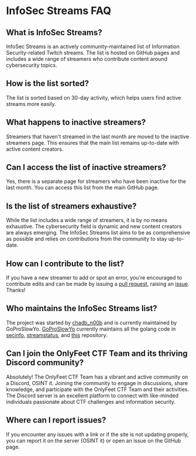 # InfoSec Streams FAQ

## What is InfoSec Streams?

InfoSec Streams is an actively community-maintained list of Information Security-related Twitch streams. The list is hosted on GitHub pages and includes a wide range of streamers who contribute content around cybersecurity topics.

## How is the list sorted?

The list is sorted based on 30-day activity, which helps users find active streams more easily.

## What happens to inactive streamers?

Streamers that haven't streamed in the last month are moved to the inactive streamers page. This ensures that the main list remains up-to-date with active content creators.

## Can I access the list of inactive streamers?

Yes, there is a separate page for streamers who have been inactive for the last month. You can access this list from the main GitHub page.

## Is the list of streamers exhaustive?

While the list includes a wide range of streamers, it is by no means exhaustive. The cybersecurity field is dynamic and new content creators are always emerging. The InfoSec Streams list aims to be as comprehensive as possible and relies on contributions from the community to stay up-to-date.

## How can I contribute to the list?

If you have a new streamer to add or spot an error, you're encouraged to contribute edits and can be made by issuing a [pull request](https://github.com/infosecstreams/infosecstreams.github.io/pulls), raising an [issue](https://github.com/infosecstreams/infosecstreams.github.io/issues). Thanks!

## Who maintains the InfoSec Streams list?

The project was started by [chadb_n00b](https://twitch.tv/chadb_n00b) and is currently maintained by GoProSlowYo. [GoProSlowYo](https://github.com/goproslowyo) currently maintains all the golang code in [secinfo](https://github.com/infosecstreams/secinfo), [streamstatus](https://github.com/infosecstreams/streamstatus), and [this](https://github.com/infosecstreams/infosecstreams.github.io) repository.

## Can I join the OnlyFeet CTF Team and its thriving Discord community?

Absolutely! The OnlyFeet CTF Team has a vibrant and active community on a Discord, OSINT it. Joining the community to engage in discussions, share knowledge, and participate with the OnlyFeet CTF Team and their activities. The Discord server is an excellent platform to connect with like-minded individuals passionate about CTF challenges and information security.

## Where can I report issues?

If you encounter any issues with a link or if the site is not updating properly, you can report it on the server (OSINT it) or open an issue on the GitHub page.

<script defer data-domain="infosecstreams.github.io" src="https://p.infosecstreams.com/js/plausible.outbound-links.js"></script>
<script src="https://cdnjs.cloudflare.com/ajax/libs/font-awesome/6.4.0/js/brands.min.js" integrity="sha512-KYlRezs7yAa59UnX6zAvY7I96Te02kycQn02Sr6FU/fBpxcXAwumRe5DHVrqVnWTt9HY/PktrAPZzSe9UE1Yxg==" crossorigin="anonymous" referrerpolicy="no-referrer"></script>
<script src="https://cdnjs.cloudflare.com/ajax/libs/font-awesome/6.4.0/js/solid.min.js" integrity="sha512-apZ8JDL5kA1iqvafDdTymV4FWUlJd8022mh46oEMMd/LokNx9uVAzhHk5gRll+JBE6h0alB2Upd3m+ZDAofbaQ==" crossorigin="anonymous" referrerpolicy="no-referrer"></script>
<script src="https://cdnjs.cloudflare.com/ajax/libs/font-awesome/6.4.0/js/fontawesome.min.js" integrity="sha512-c41hNYfKMuxafVVmh5X3N/8DiGFFAV/tU2oeNk+upk/dfDAdcbx5FrjFOkFhe4MOLaKlujjkyR4Yn7vImrXjzQ==" crossorigin="anonymous" referrerpolicy="no-referrer"></script>
